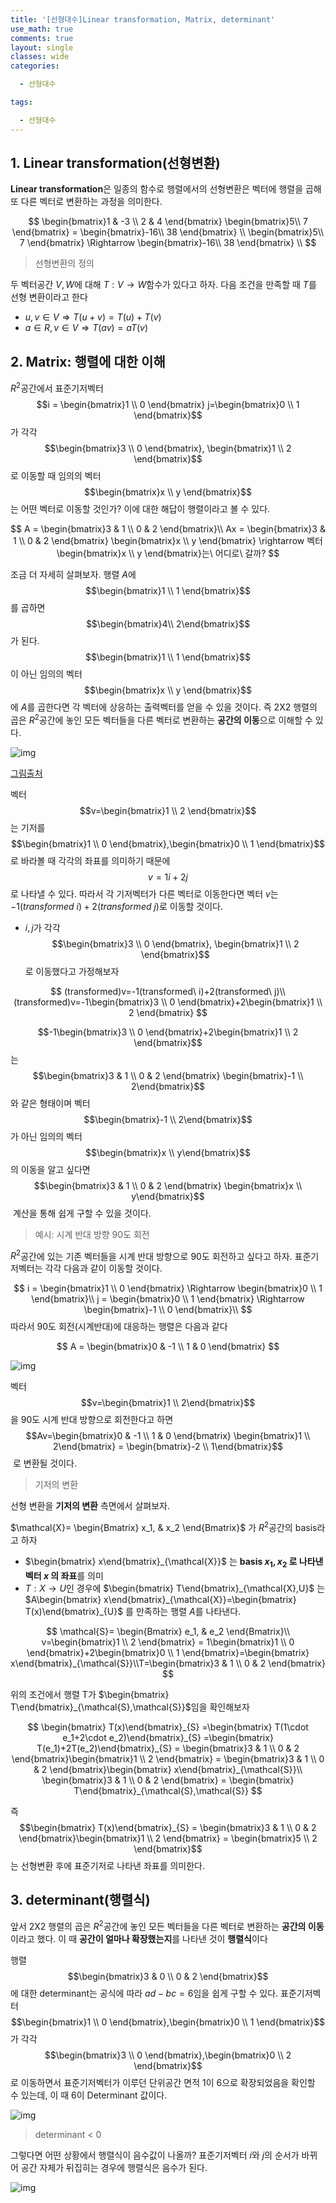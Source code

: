 ```yaml
---
title: '[선형대수]Linear transformation, Matrix, determinant'
use_math: true
comments: true
layout: single
classes: wide
categories:

  - 선형대수

tags:

  - 선형대수
---
```


## 1. Linear transformation(선형변환)

**Linear transformation**은 일종의 함수로 행렬에서의 선형변환은 벡터에 행렬을 곱해 또 다른 벡터로 변환하는 과정을 의미한다. 

$$
\begin{bmatrix}1 & -3  \\ 2 & 4  \end{bmatrix} \begin{bmatrix}5\\ 7  \end{bmatrix} = \begin{bmatrix}-16\\ 38  \end{bmatrix} \\
\begin{bmatrix}5\\ 7  \end{bmatrix} \Rightarrow  \begin{bmatrix}-16\\ 38  \end{bmatrix} \\
$$

> 선형변환의 정의

두 벡터공간 $V,W$에 대해 $T : V\rightarrow W$함수가 있다고 하자. 다음 조건을 만족할 때 $T$를 선형 변환이라고 한다

- $u,v\in V \Rightarrow T(u+v) = T(u)+T(v)$
- $a\in R, v\in V \Rightarrow T(av)=aT(v)$



## 2. Matrix: 행렬에 대한 이해

$R^2$공간에서 표준기저벡터 $$i = \begin{bmatrix}1 \\ 0 \end{bmatrix} j=\begin{bmatrix}0 \\ 1 \end{bmatrix}$$ 가 각각 $$\begin{bmatrix}3 \\ 0 \end{bmatrix}, \begin{bmatrix}1 \\ 2 \end{bmatrix}$$​로 이동할 때 임의의 벡터 $$\begin{bmatrix}x \\ y \end{bmatrix}$$는 어떤 벡터로 이동할 것인가? 이에 대한 해답이 행렬이라고 볼 수 있다. 


$$
A = \begin{bmatrix}3 & 1  \\ 0 & 2  \end{bmatrix}\\ Ax = \begin{bmatrix}3 & 1  \\ 0 & 2  \end{bmatrix} \begin{bmatrix}x \\ y  \end{bmatrix} \rightarrow 벡터 \begin{bmatrix}x \\ y  \end{bmatrix}는\ 어디로\ 갈까?
$$


조금 더 자세히 살펴보자.  행렬 $A$에 $$\begin{bmatrix}1 \\ 1 \end{bmatrix}$$ 를 곱하면 $$\begin{bmatrix}4\\ 2\end{bmatrix}$$​가 된다. $$\begin{bmatrix}1 \\ 1 \end{bmatrix}$$ 이 아닌 임의의 벡터 $$\begin{bmatrix}x \\ y \end{bmatrix}$$ 에 $A$를 곱한다면 각 벡터에 상응하는 출력벡터를 얻을 수 있을 것이다. 즉 2X2 행렬의 곱은 $R^2$공간에 놓인 모든 벡터들을 다른 벡터로 변환하는 **공간의 이동**으로 이해할 수 있다. 

![img](http://whdbfla6.github.io/assets/linear-algebra/img19.png)

[그림출처](https://shad.io/MatVis/)

벡터 $$v=\begin{bmatrix}1 \\ 2 \end{bmatrix}$$는 기저를 $$\begin{bmatrix}1 \\ 0 \end{bmatrix},\begin{bmatrix}0 \\ 1 \end{bmatrix}$$ 로 바라볼 때 각각의 좌표를 의미하기 때문에 $$v=1i+2j$$로 나타낼 수 있다. 따라서 각 기저벡터가 다른 벡터로 이동한다면 벡터 $v$는 $-1(transformed\ i)+2(transformed\ j)$로 이동할 것이다.  

- $i,j$가 각각 $$\begin{bmatrix}3 \\ 0 \end{bmatrix}, \begin{bmatrix}1 \\ 2 \end{bmatrix}$$로 이동했다고 가정해보자


$$
(transformed)v=-1(transformed\ i)+2(transformed\ j)\\
(transformed)v=-1\begin{bmatrix}3 \\ 0 \end{bmatrix}+2\begin{bmatrix}1 \\ 2 \end{bmatrix}
$$


$$-1\begin{bmatrix}3 \\ 0 \end{bmatrix}+2\begin{bmatrix}1 \\ 2 \end{bmatrix}$$는 $$\begin{bmatrix}3 & 1  \\ 0 & 2  \end{bmatrix} \begin{bmatrix}-1 \\ 2\end{bmatrix}$$와 같은 형태이며 벡터 $$\begin{bmatrix}-1 \\ 2\end{bmatrix}$$ 가 아닌 임의의 벡터 $$\begin{bmatrix}x \\ y\end{bmatrix}$$ 의 이동을 알고 싶다면 $$\begin{bmatrix}3 & 1  \\ 0 & 2  \end{bmatrix} \begin{bmatrix}x \\ y\end{bmatrix}$$​ 계산을 통해 쉽게 구할 수 있을 것이다. 



> 예시: 시계 반대 방향 90도 회전

$R^2$공간에 있는 기존 벡터들을 시계 반대 방향으로 90도 회전하고 싶다고 하자. 표준기저벡터는 각각 다음과 같이 이동할 것이다. 


$$
i = \begin{bmatrix}1 \\ 0 \end{bmatrix} \Rightarrow \begin{bmatrix}0 \\ 1 \end{bmatrix}\\ j = \begin{bmatrix}0 \\ 1 \end{bmatrix} \Rightarrow \begin{bmatrix}-1 \\ 0 \end{bmatrix}\\
$$
따라서 90도 회전(시계반대)에 대응하는 행렬은 다음과 같다



$$
A = \begin{bmatrix}0 & -1  \\ 1 & 0  \end{bmatrix}
$$


![img](http://whdbfla6.github.io/assets/linear-algebra/img20.png)

벡터 $$v=\begin{bmatrix}1 \\ 2\end{bmatrix}$$  을 90도 시계 반대 방향으로 회전한다고 하면 $$Av=\begin{bmatrix}0 & -1  \\ 1 & 0  \end{bmatrix} \begin{bmatrix}1 \\ 2\end{bmatrix} = \begin{bmatrix}-2 \\ 1\end{bmatrix}$$​ 로 변환될 것이다. 

> 기저의 변환

선형 변환을 **기저의 변환** 측면에서 살펴보자. 

$\mathcal{X}= \begin{Bmatrix} x_1, & x_2 \end{Bmatrix}$ 가 $R^2$공간의 basis라고 하자

- $\begin{bmatrix} x\end{bmatrix}_{\mathcal{X}}$ 는 **basis $x_1,x_2$ 로 나타낸 벡터 $x$ 의 좌표**를 의미 
-  $T:X\rightarrow U$인 경우에 $\begin{bmatrix} T\end{bmatrix}_{\mathcal{X},U}$ 는 $A\begin{bmatrix} x\end{bmatrix}_{\mathcal{X}}=\begin{bmatrix} T(x)\end{bmatrix}_{U}$ 를 만족하는 행렬 $A$를 나타낸다. 


$$
\mathcal{S}= \begin{Bmatrix} e_1, & e_2 \end{Bmatrix}\\ v=\begin{bmatrix}1 \\ 2 \end{bmatrix} = 1\begin{bmatrix}1 \\ 0 \end{bmatrix}+2\begin{bmatrix}0 \\ 1 \end{bmatrix}=\begin{bmatrix} x\end{bmatrix}_{\mathcal{S}}\\T=\begin{bmatrix}3 & 1  \\ 0 & 2  \end{bmatrix} 
$$


위의 조건에서 행렬 T가 $\begin{bmatrix} T\end{bmatrix}_{\mathcal{S},\mathcal{S}}$임을 확인해보자


$$
\begin{bmatrix} T(x)\end{bmatrix}_{S} =\begin{bmatrix} T(1\cdot e_1+2\cdot e_2)\end{bmatrix}_{S} =\begin{bmatrix} T(e_1)+2T(e_2)\end{bmatrix}_{S} = \begin{bmatrix}3 & 1  \\ 0 & 2  \end{bmatrix}\begin{bmatrix}1 \\ 2 \end{bmatrix} = \begin{bmatrix}3 & 1  \\ 0 & 2  \end{bmatrix}\begin{bmatrix} x\end{bmatrix}_{\mathcal{S}}\\  \begin{bmatrix}3 & 1  \\ 0 & 2  \end{bmatrix} = \begin{bmatrix} T\end{bmatrix}_{\mathcal{S},\mathcal{S}}
$$


즉 $$\begin{bmatrix} T(x)\end{bmatrix}_{S} = \begin{bmatrix}3 & 1  \\ 0 & 2  \end{bmatrix}\begin{bmatrix}1 \\ 2 \end{bmatrix} = \begin{bmatrix}5 \\ 2 \end{bmatrix}$$ 는 선형변환 후에 표준기저로 나타낸 좌표를 의미한다. 



## 3. determinant(행렬식)

앞서 2X2 행렬의 곱은 $R^2$공간에 놓인 모든 벡터들을 다른 벡터로 변환하는 **공간의 이동**이라고 했다. 이 때 **공간이 얼마나 확장했는지**를 나타낸 것이 **행렬식**이다

행렬 $$\begin{bmatrix}3 & 0  \\ 0 & 2  \end{bmatrix}$$에 대한 determinant는 공식에 따라 $ad-bc=6$임을 쉽게 구할 수 있다.  표준기저벡터 $$\begin{bmatrix}1 \\ 0 \end{bmatrix},\begin{bmatrix}0 \\ 1 \end{bmatrix}$$ 가 각각 $$\begin{bmatrix}3 \\ 0 \end{bmatrix},\begin{bmatrix}0 \\ 2 \end{bmatrix}$$ ​로 이동하면서 표준기저벡터가 이루던 단위공간 면적 1이 6으로 확장되었음을 확인할 수 있는데, 이 때 6이 Determinant 값이다.

![img](http://whdbfla6.github.io/assets/linear-algebra/img21.png)

> determinant < 0 

그렇다면 어떤 상황에서 행렬식이 음수값이 나올까? 표준기저벡터 $i$와 $j$의 순서가 바뀌어 공간 자체가 뒤집히는 경우에 행렬식은 음수가 된다. 

![img](http://whdbfla6.github.io/assets/linear-algebra/img22.png)

